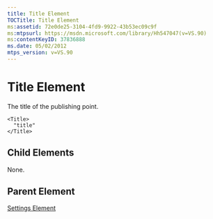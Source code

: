 ```yaml
---
title: Title Element
TOCTitle: Title Element
ms:assetid: 72e0de25-3104-4fd9-9922-43b53ec09c9f
ms:mtpsurl: https://msdn.microsoft.com/library/Hh547047(v=VS.90)
ms:contentKeyID: 37836888
ms.date: 05/02/2012
mtps_version: v=VS.90
---
```


# Title Element

The title of the publishing point.

    <Title>
      "title"
    </Title>

## Child Elements

None.

## Parent Element

[Settings Element](settings-element.md)
